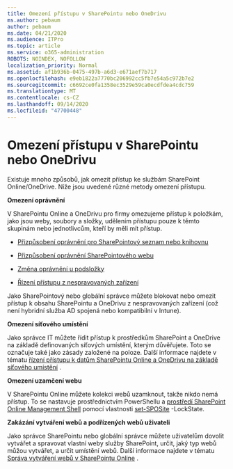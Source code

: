 ```yaml
---
title: Omezení přístupu v SharePointu nebo OneDrivu
ms.author: pebaum
author: pebaum
ms.date: 04/21/2020
ms.audience: ITPro
ms.topic: article
ms.service: o365-administration
ROBOTS: NOINDEX, NOFOLLOW
localization_priority: Normal
ms.assetid: af1b936b-0475-497b-a6d3-e671aef7b717
ms.openlocfilehash: e9eb1822a7770bc206992cc5fb7e54a5c972b7e2
ms.sourcegitcommit: c6692ce0fa1358ec3529e59ca0ecdfdea4cdc759
ms.translationtype: MT
ms.contentlocale: cs-CZ
ms.lasthandoff: 09/14/2020
ms.locfileid: "47700448"
---
```

# <a name="restrict-access-in-sharepoint-or-onedrive"></a>Omezení přístupu v SharePointu nebo OneDrivu

Existuje mnoho způsobů, jak omezit přístup ke službám SharePoint Online/OneDrive. Níže jsou uvedené různé metody omezení přístupu. 

**Omezení oprávnění**

V SharePointu Online a OneDrivu pro firmy omezujeme přístup k položkám, jako jsou weby, soubory a složky, udělením přístupu pouze k těmto skupinám nebo jednotlivcům, kteří by měli mít přístup.

- [Přizpůsobení oprávnění pro SharePointový seznam nebo knihovnu](https://support.office.com/article/Customize-permissions-for-a-SharePoint-list-or-library-02d770f3-59eb-4910-a608-5f84cc297782)

- [Přizpůsobení oprávnění SharePointového webu](https://docs.microsoft.com/sharepoint/customize-sharepoint-site-permissions)

- [Změna oprávnění u podsložky](https://support.office.com/article/Change-the-permissions-on-a-subfolder-5427BD7C-F20A-4F75-8CF2-5359DD45A1A6)

- [Řízení přístupu z nespravovaných zařízení](https://docs.microsoft.com/sharepoint/control-access-from-unmanaged-devices)

Jako SharePointový nebo globální správce můžete blokovat nebo omezit přístup k obsahu SharePointu a OneDrivu z nespravovaných zařízení (což není hybridní služba AD spojená nebo kompatibilní v Intune).

**Omezení síťového umístění**

Jako správce IT můžete řídit přístup k prostředkům SharePoint a OneDrive na základě definovaných síťových umístění, kterým důvěřujete. Toto se označuje také jako zásady založené na poloze. Další informace najdete v tématu [řízení přístupu k datům SharePointu Online a OneDrivu na základě síťového umístění](https://docs.microsoft.com/sharepoint/control-access-based-on-network-location) .

**Omezení uzamčení webu** 

V SharePointu Online můžete kolekci webů uzamknout, takže nikdo nemá přístup. To se nastavuje prostřednictvím PowerShellu a [prostředí SharePoint Online Management Shell](https://docs.microsoft.com/powershell/sharepoint/sharepoint-online/connect-sharepoint-online?view=sharepoint-ps) pomocí vlastnosti [set-SPOSite](https://docs.microsoft.com/powershell/module/sharepoint-online/set-sposite?view=sharepoint-ps) -LockState.

**Zakázání vytváření webů a podřízených webů uživateli**

Jako správce SharePointu nebo globální správce můžete uživatelům dovolit vytvářet a spravovat vlastní weby služby SharePoint, určit, jaký typ webů můžou vytvářet, a určit umístění webů. Další informace najdete v tématu [Správa vytváření webů v SharePointu Online](https://docs.microsoft.com/sharepoint/manage-site-creation) .


